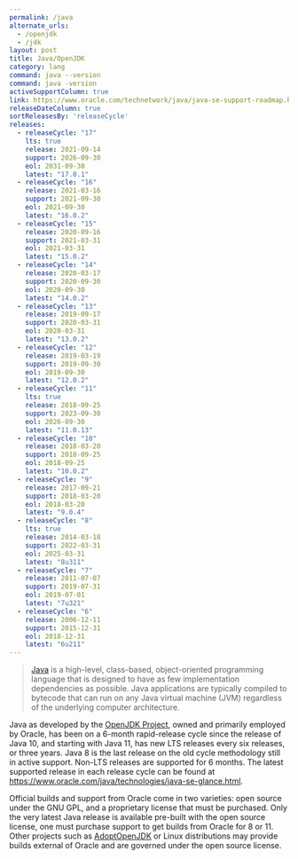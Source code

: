 ```yaml
---
permalink: /java
alternate_urls:
  - /openjdk
  - /jdk
layout: post
title: Java/OpenJDK
category: lang
command: java --version
command: java -version
activeSupportColumn: true
link: https://www.oracle.com/technetwork/java/java-se-support-roadmap.html
releaseDateColumn: true
sortReleasesBy: 'releaseCycle'
releases:
  - releaseCycle: "17"
    lts: true
    release: 2021-09-14
    support: 2026-09-30
    eol: 2031-09-30
    latest: "17.0.1"
  - releaseCycle: "16"
    release: 2021-03-16
    support: 2021-09-30
    eol: 2021-09-30
    latest: "16.0.2"
  - releaseCycle: "15"
    release: 2020-09-16
    support: 2021-03-31
    eol: 2021-03-31
    latest: "15.0.2"
  - releaseCycle: "14"
    release: 2020-03-17
    support: 2020-09-30
    eol: 2020-09-30
    latest: "14.0.2"
  - releaseCycle: "13"
    release: 2019-09-17
    support: 2020-03-31
    eol: 2020-03-31
    latest: "13.0.2"
  - releaseCycle: "12"
    release: 2019-03-19
    support: 2019-09-30
    eol: 2019-09-30
    latest: "12.0.2"
  - releaseCycle: "11"
    lts: true
    release: 2018-09-25
    support: 2023-09-30
    eol: 2026-09-30
    latest: "11.0.13"
  - releaseCycle: "10"
    release: 2018-03-20
    support: 2018-09-25
    eol: 2018-09-25
    latest: "10.0.2"
  - releaseCycle: "9"
    release: 2017-09-21
    support: 2018-03-20
    eol: 2018-03-20
    latest: "9.0.4"
  - releaseCycle: "8"
    lts: true
    release: 2014-03-18
    support: 2022-03-31
    eol: 2025-03-31
    latest: "8u311"
  - releaseCycle: "7"
    release: 2011-07-07
    support: 2019-07-31
    eol: 2019-07-01
    latest: "7u321"
  - releaseCycle: "6"
    release: 2006-12-11
    support: 2015-12-31
    eol: 2018-12-31
    latest: "6u211"
---
```


> [Java](https://oracle.com/java/) is a high-level, class-based, object-oriented programming language that is designed to have as few implementation dependencies as possible. Java applications are typically compiled to bytecode that can run on any Java virtual machine (JVM) regardless of the underlying computer architecture.

Java as developed by the [OpenJDK Project](https://openjdk.java.net/), owned and primarily employed by Oracle, has been on a 6-month rapid-release cycle since the release of Java 10, and starting with Java 11, has new LTS releases every six releases, or three years. Java 8 is the last release on the old cycle methodology still in active support. Non-LTS releases are supported for 6 months. The latest supported release in each release cycle can be found at <https://www.oracle.com/java/technologies/java-se-glance.html>.

Official builds and support from Oracle come in two varieties: open source under the GNU GPL, and a proprietary license that must be purchased. Only the very latest Java release is available pre-built with the open source license, one must purchase support to get builds from Oracle for 8 or 11. Other projects such as [AdoptOpenJDK](https://adoptopenjdk.net/) or Linux distributions may provide builds external of Oracle and are governed under the open source license.
